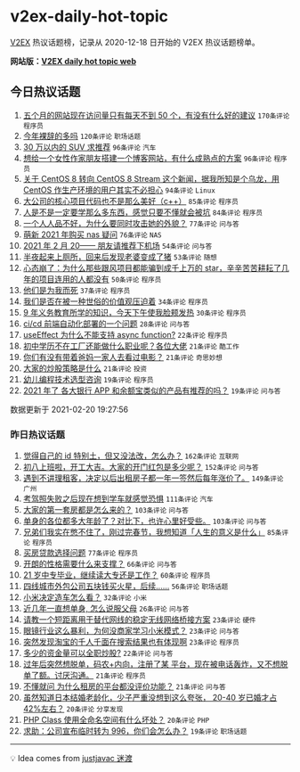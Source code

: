 # v2ex-daily-hot-topic

[V2EX](https://www.v2ex.com/) 热议话题榜，记录从 2020-12-18 日开始的 V2EX 热议话题榜单。

**网站版：[V2EX daily hot topic web](https://realleonardo.github.io/v2ex-daily-hot-topic-web/)**

## 今日热议话题

<!-- TODAY BEGIN -->

1. [五个月的网站现在访问量只有每天不到 50 个，有没有什么好的建议](https://www.v2ex.com/t/754576) `170条评论` `程序员`
1. [今年裸辞的多吗](https://www.v2ex.com/t/754455) `120条评论` `职场话题`
1. [30 万以内的 SUV 求推荐](https://www.v2ex.com/t/754523) `96条评论` `汽车`
1. [想给一个女性作家朋友搭建一个博客网站，有什么成熟点的方案](https://www.v2ex.com/t/754620) `96条评论` `程序员`
1. [关于 CentOS 8 转向 CentOS 8 Stream 这个新闻，据我所知是个乌龙，用 CentOS 作生产环境的用户其实不必担心](https://www.v2ex.com/t/754559) `94条评论` `Linux`
1. [大公司的核心项目代码也不是那么美好（c++）](https://www.v2ex.com/t/754480) `85条评论` `程序员`
1. [人是不是一定要学那么多东西，感觉只要不懂就会被坑](https://www.v2ex.com/t/754471) `84条评论` `程序员`
1. [一个人人品不好，为什么要同时攻击她的外貌？](https://www.v2ex.com/t/754625) `77条评论` `问与答`
1. [萌新 2021 年购买 nas 疑问](https://www.v2ex.com/t/754464) `76条评论` `NAS`
1. [2021 年 2 月 20—— 朋友请推荐下机场](https://www.v2ex.com/t/754512) `54条评论` `问与答`
1. [半夜起来上厕所，回来后发现老婆变成了猪](https://www.v2ex.com/t/754441) `53条评论` `随想`
1. [心态崩了：为什么那些跟风项目都能骗到成千上万的 star，辛辛苦苦耕耘了几年的项目连用的人都没有](https://www.v2ex.com/t/754710) `50条评论` `程序员`
1. [他们是为我而死](https://www.v2ex.com/t/754701) `37条评论` `程序员`
1. [我们是否在被一种世俗的价值观压迫着](https://www.v2ex.com/t/754690) `34条评论` `程序员`
1. [9 年义务教育所学的知识，今天下午使我脸颊发热](https://www.v2ex.com/t/754660) `30条评论` `程序员`
1. [ci/cd 前端自动化部署的一个问题](https://www.v2ex.com/t/754621) `28条评论` `问与答`
1. [useEffect 为什么不能支持 async function?](https://www.v2ex.com/t/754630) `22条评论` `程序员`
1. [初中学历不在工厂还能做什么职业呢？各位大佬](https://www.v2ex.com/t/754692) `21条评论` `酷工作`
1. [你们有没有带着爸妈一家人去看过电影？](https://www.v2ex.com/t/754673) `21条评论` `奇思妙想`
1. [大家的炒股策略是什么](https://www.v2ex.com/t/754509) `21条评论` `投资`
1. [幼儿编程技术选型咨询](https://www.v2ex.com/t/754565) `19条评论` `程序员`
1. [2021 年了 各大银行 APP 和余额宝类似的产品有推荐的吗？](https://www.v2ex.com/t/754463) `19条评论` `问与答`

数据更新于 2021-02-20 19:27:56

<!-- TODAY END -->

### 昨日热议话题

<!-- YESTERDAY BEGIN -->

1. [觉得自己的 id 特别土，但又没法改，怎么办？](https://www.v2ex.com/t/754143) `162条评论` `互联网`
1. [初八上班啦，开工大吉。大家的开门红包是多少呢？](https://www.v2ex.com/t/754104) `152条评论` `问与答`
1. [遇到不讲理租客，决定以后出租房子都一年一签然后每年涨价了。](https://www.v2ex.com/t/754105) `149条评论` `广州`
1. [考驾照失败之后现在想到学车就感觉恐惧](https://www.v2ex.com/t/754202) `111条评论` `汽车`
1. [大家的第一套房都是怎么来的？](https://www.v2ex.com/t/754222) `103条评论` `问与答`
1. [单身的各位都多大年龄了？对比下，也许心里好受些。](https://www.v2ex.com/t/754126) `103条评论` `问与答`
1. [兄弟们我实在憋不住了，刚过完春节，我想知道「人生的意义是什么」](https://www.v2ex.com/t/754256) `85条评论` `程序员`
1. [买房贷款选择问题](https://www.v2ex.com/t/754197) `77条评论` `程序员`
1. [开朗的性格需要什么来支撑？](https://www.v2ex.com/t/754124) `66条评论` `问与答`
1. [21 岁中专毕业，继续读大专还是工作？](https://www.v2ex.com/t/754316) `60条评论` `程序员`
1. [四线城市外包公司五块钱买火星，后续……](https://www.v2ex.com/t/754210) `56条评论` `职场话题`
1. [小米决定造车怎么看？](https://www.v2ex.com/t/754280) `32条评论` `小米`
1. [近几年一直想单身, 怎么说服父母](https://www.v2ex.com/t/754214) `26条评论` `问与答`
1. [请教一个短距离用于替代网线的稳定无线网络桥接方案](https://www.v2ex.com/t/754285) `23条评论` `硬件`
1. [眼镜行业这么暴利，为何没商家学习小米模式？](https://www.v2ex.com/t/754231) `23条评论` `问与答`
1. [突然发现淘宝的千人千面在搜索结果也有体现啊](https://www.v2ex.com/t/754192) `23条评论` `程序员`
1. [多少的资金量可以全职炒股?](https://www.v2ex.com/t/754335) `22条评论` `问与答`
1. [过年后突然想脱单，码农+内向，注册了某 平台，现在被电话轰炸，又不想脱单了额。讨厌沟通。](https://www.v2ex.com/t/754228) `21条评论` `程序员`
1. [不懂就问 为什么租房的平台都没评价功能？](https://www.v2ex.com/t/754183) `21条评论` `问与答`
1. [虽然知道日本结婚老龄化，少子严重没想到这么夸张， 20-40 岁已婚才占 42%左右？](https://www.v2ex.com/t/754287) `20条评论` `分享发现`
1. [PHP Class 使用全命名空间有什么坏处？](https://www.v2ex.com/t/754181) `20条评论` `PHP`
1. [求助：公司宣布临时转为 996，你们会怎么办？](https://www.v2ex.com/t/754346) `19条评论` `职场话题`

<!-- YESTERDAY END -->

---

💡 Idea comes from [justjavac 迷渡](https://github.com/justjavac/)
